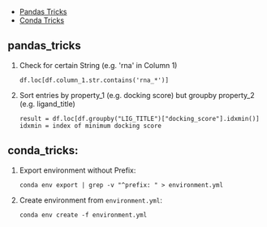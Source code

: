 * [Pandas Tricks](#pandas_tricks)
* [Conda Tricks](#conda_tricks)

## pandas_tricks
1. Check for certain String (e.g. 'rna' in Column 1)
   
   ```
   df.loc[df.column_1.str.contains('rna_*')]
   ```
2. Sort entries by property_1 (e.g. docking score) but groupby property_2 (e.g. ligand_title)
   ```
   result = df.loc[df.groupby("LIG_TITLE")["docking_score"].idxmin()]
   idxmin = index of minimum docking score
   ```

  ## conda_tricks:
1. Export environment without Prefix:
     ```
     conda env export | grep -v "^prefix: " > environment.yml
     ```
2. Create environment from `environment.yml`:
   ```
   conda env create -f environment.yml
   ```
